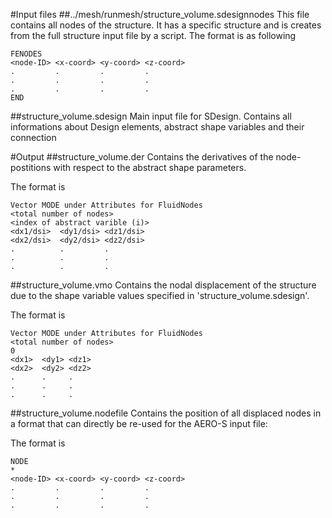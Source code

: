 #Input files
##../mesh/runmesh/structure_volume.sdesignnodes
This file contains all nodes of the structure. It has a specific structure and is creates from the full structure input file by a script.
The format is as following

    FENODES
    <node-ID> <x-coord> <y-coord> <z-coord>
    .         .         .         .
    .         .         .         .
    .         .         .         .
    END

##structure_volume.sdesign
Main input file for SDesign. Contains all informations about Design elements, abstract shape variables and their connection

#Output
##structure_volume.der
Contains the derivatives of the node-postitions with respect to the abstract shape parameters.

The format is

    Vector MODE under Attributes for FluidNodes
    <total number of nodes>
    <index of abstract varible (i)>
    <dx1/dsi>  <dy1/dsi> <dz1/dsi>
    <dx2/dsi>  <dy2/dsi> <dz2/dsi>
    .          .         .
    .          .         .
    .          .         .

##structure_volume.vmo
Contains the nodal displacement of the structure due to the shape variable values specified in 'structure_volume.sdesign'.

The format is

    Vector MODE under Attributes for FluidNodes
    <total number of nodes>
    0
    <dx1>  <dy1> <dz1>
    <dx2>  <dy2> <dz2>
    .      .     .
    .      .     .
    .      .     .
##structure_volume.nodefile
Contains the position of all displaced nodes in a format that can directly be re-used for the AERO-S input file:

The format is

    NODE
    *
    <node-ID> <x-coord> <y-coord> <z-coord>
    .         .         .         .
    .         .         .         .
    .         .         .         .



